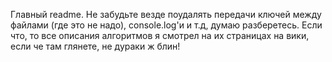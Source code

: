 Главный readme. Не забудьте везде поудалять передачи ключей между файлами (где это не надо), console.log'и и т.д, думаю разберетесь.
Если что, то все описания алгоритмов я смотрел на их страницах на вики, если че там глянете, не дураки ж блин!